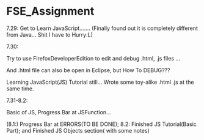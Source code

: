 # FSE_Assignment

7.29: 
Get to Learn JavaScript....... (Finally found out it is completely different from Java... Shit I have to Hurry:L)

7.30:

Try to use FirefoxDeveloperEdition to edit and debug .html, .js files ...

And .html file can also be open in Eclipse, but How To DEBUG??? <TO BE DONE>

Learning JavaScript(JS) Tutorial still... Wrote some toy-alike .html .js at the same time.

7.31-8.2: 

Basic of JS, Progress Bar at JSFunction...

(8.1:) Progress Bar at ERRORS(TO BE DONE);
8.2: Finished JS Tutorial(Basic Part);  and Finished JS Objects section( with some notes) 